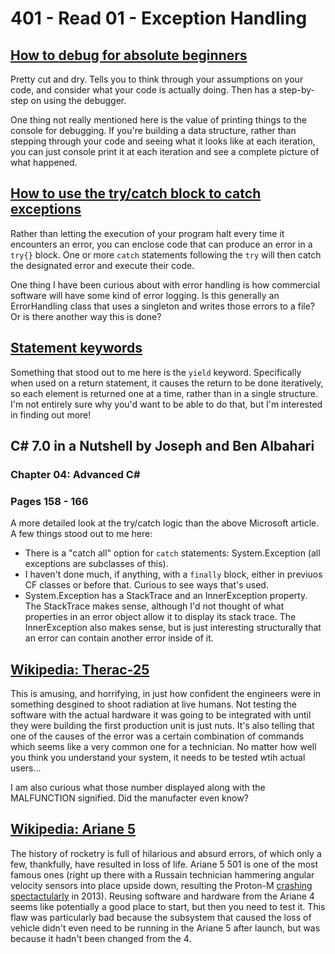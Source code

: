 # 401 - Read 01 - Exception Handling

## [How to debug for absolute beginners](https://docs.microsoft.com/en-us/visualstudio/debugger/debugging-absolute-beginners?view=vs-2019)

Pretty cut and dry. Tells you to think through your assumptions on your code, and consider what your code is actually doing. Then has a step-by-step on using the debugger.

One thing not really mentioned here is the value of printing things to the console for debugging. If you're building a data structure, rather than stepping through your code and seeing what it looks like at each iteration, you can just console print it at each iteration and see a complete picture of what happened.

## [How to use the try/catch block to catch exceptions](https://docs.microsoft.com/en-us/dotnet/standard/exceptions/how-to-use-the-try-catch-block-to-catch-exceptions)

Rather than letting the execution of your program halt every time it encounters an error, you can enclose code that can produce an error in a `try{}` block. One or more `catch` statements following the `try` will then catch the designated error and execute their code.

One thing I have been curious about with error handling is how commercial software will have some kind of error logging. Is this generally an ErrorHandling class that uses a singleton and writes those errors to a file? Or is there another way this is done?

## [Statement keywords](https://docs.microsoft.com/en-us/dotnet/csharp/language-reference/keywords/statement-keywords)

Something that stood out to me here is the `yield` keyword. Specifically when used on a return statement, it causes the return to be done iteratively, so each element is returned one at a time, rather than in a single structure. I'm not entirely sure why you'd want to be able to do that, but I'm interested in finding out more!

## C# 7.0 in a Nutshell by Joseph and Ben Albahari
### Chapter 04: Advanced C#
### Pages 158 - 166

A more detailed look at the try/catch logic than the above Microsoft article. A few things stood out to me here:
- There is a "catch all" option for `catch` statements: System.Exception (all exceptions are subclasses of this).
- I haven't done much, if anything, with a `finally` block, either in previuos CF classes or before that. Curious to see ways that's used.
- System.Exception has a StackTrace and an InnerException property. The StackTrace makes sense, although I'd not thought of what properties in an error object allow it to display its stack trace. The InnerException also makes sense, but is just interesting structurally that an error can contain another error inside of it.

## [Wikipedia: Therac-25](https://en.wikipedia.org/wiki/Therac-25)

This is amusing, and horrifying, in just how confident the engineers were in something desgined to shoot radiation at live humans. Not testing the software with the actual hardware it was going to be integrated with until they were building the first production unit is just nuts. It's also telling that one of the causes of the error was a certain combination of commands which seems like a very common one for a technician. No matter how well you think you understand your system, it needs to be tested wtih actual users...

I am also curious what those number displayed along with the MALFUNCTION signified. Did the manufacter even know?

## [Wikipedia: Ariane 5](https://en.wikipedia.org/wiki/Ariane_5)

The history of rocketry is full of hilarious and absurd errors, of which only a few, thankfully, have resulted in loss of life. Ariane 5 501 is one of the most famous ones (right up there with a Russain technician hammering angular velocity sensors into place upside down, resulting the Proton-M [crashing spectactularly](https://youtu.be/vqW0LEcTAYg) in 2013). Reusing software and hardware from the Ariane 4 seems like potentially a good place to start, but then you need to test it. This flaw was particularly bad because the subsystem that caused the loss of vehicle didn't even need to be running in the Ariane 5 after launch, but was because it hadn't been changed from the 4.